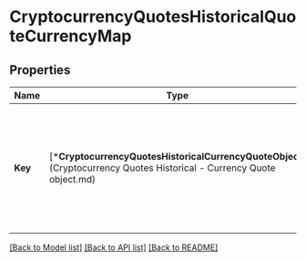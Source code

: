 # CryptocurrencyQuotesHistoricalQuoteCurrencyMap

## Properties
Name | Type | Description | Notes
------------ | ------------- | ------------- | -------------
**Key** | [***CryptocurrencyQuotesHistoricalCurrencyQuoteObject**](Cryptocurrency Quotes Historical - Currency Quote object.md) | The market details for the current interval and currency conversion option. The map key being the curency symbol. | [default to null]

[[Back to Model list]](../README.md#documentation-for-models) [[Back to API list]](../README.md#documentation-for-api-endpoints) [[Back to README]](../README.md)


